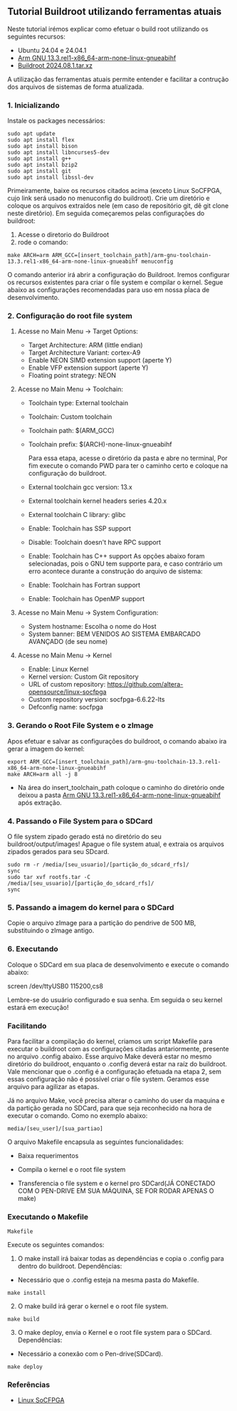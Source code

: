 ## Tutorial Buildroot utilizando ferramentas atuais

Neste tutorial irémos explicar como efetuar o build root utilizando os seguintes recursos:

- Ubuntu 24.04 e 24.04.1
- [Arm GNU 13.3.rel1-x86_64-arm-none-linux-gnueabihf](https://developer.arm.com/downloads/-/arm-gnu-toolchain-downloads)
- [Buildroot 2024.08.1.tar.xz](https://buildroot.org/downloads/)


A utilização das ferramentas atuais permite entender e facilitar a contrução dos arquivos de sistemas de forma atualizada.

### 1. Inicializando

Instale os packages necessários:
```
sudo apt update
sudo apt install flex
sudo apt install bison
sudo apt install libncurses5-dev
sudo apt install g++
sudo apt install bzip2
sudo apt install git
sudo apt install libssl-dev
```

Primeiramente, baixe os recursos citados acima (exceto Linux SoCFPGA, cujo link será usado no menuconfig do buildroot). Crie um diretório e coloque os arquivos extraídos nele (em caso de repositório git, dê git clone neste diretõrio). Em seguida começaremos pelas configurações do buildroot:

1. Acesse o diretorio do Buildroot
2. rode o comando: 
```
make ARCH=arm ARM_GCC=[insert_toolchain_path]/arm-gnu-toolchain-13.3.rel1-x86_64-arm-none-linux-gnueabihf menuconfig
```



O comando anterior irá abrir a configuração do Buildroot. Iremos configurar os recursos existentes para criar o file system e compilar o kernel. Segue abaixo as configurações recomendadas para uso em nossa pĺaca de desenvolvimento.

### 2. Configuração do root file system

1. Acesse no Main Menu -> Target Options:
    - Target Architecture: ARM (little endian)
    - Target Architecture Variant: cortex-A9
    - Enable NEON SIMD extension support (aperte Y)
    - Enable VFP extension support (aperte Y)
    - Floating point strategy: NEON

2. Acesse no Main Menu -> Toolchain:
    - Toolchain type: External toolchain
    - Toolchain: Custom toolchain
    - Toolchain path: $(ARM_GCC)
    - Toolchain prefix: $(ARCH)-none-linux-gnueabihf 
        
        Para essa etapa, acesse o diretório da pasta e abre no terminal, Por fim execute o comando PWD para ter o caminho certo e coloque na configuração do buildroot.
    - External toolchain gcc version: 13.x
    - External toolchain kernel headers series 4.20.x
    - External toolchain C library: glibc
    - Enable: Toolchain has SSP support
    - Disable: Toolchain doesn't have RPC support
    - Enable: Toolchain has C++ support
    As opções abaixo foram selecionadas, pois o GNU tem supporte para, e caso contrário um erro acontece durante a construção do arquivo de sistema:
    - Enable: Toolchain has Fortran support
    - Enable: Toolchain has OpenMP support

3. Acesse no Main Menu -> System Configuration:
    - System hostname: Escolha o nome do Host
    - System banner: BEM VENIDOS AO SISTEMA EMBARCADO AVANÇADO (de seu nome)

4. Acesse no Main Menu -> Kernel
    - Enable: Linux Kernel
    - Kernel version: Custom Git repository
    - URL of custom repository: https://github.com/altera-opensource/linux-socfpga
    - Custom repository version: socfpga-6.6.22-lts
    - Defconfig name: socfpga


### 3. Gerando o Root File System e o zImage

Apos efetuar e salvar as configurações do buildroot, o comando abaixo ira gerar a imagem do kernel:

```
export ARM_GCC=[insert_toolchain_path]/arm-gnu-toolchain-13.3.rel1-x86_64-arm-none-linux-gnueabihf
make ARCH=arm all -j 8
```

- Na área do insert_toolchain_path coloque o caminho do diretório onde deixou a pasta [Arm GNU 13.3.rel1-x86_64-arm-none-linux-gnueabihf](https://developer.arm.com/downloads/-/arm-gnu-toolchain-downloads) após extração.


### 4. Passando o File System para o SDCard

O file system zipado gerado está no diretório do seu buildroot/output/images! Apague o file system atual, e extraia os arquivos zipados gerados para seu SDcard.

```
sudo rm -r /media/[seu_usuario]/[partição_do_sdcard_rfs]/
sync
sudo tar xvf rootfs.tar -C /media/[seu_usuario]/[partição_do_sdcard_rfs]/
sync
```


### 5. Passando a imagem do kernel para o SDCard

Copie o arquivo zImage para a partição do pendrive de 500 MB, substituindo o zImage antigo.


### 6. Executando

Coloque o SDCard em sua placa de desenvolvimento e execute o comando abaixo:

screen /dev/ttyUSB0 115200,cs8

Lembre-se do usuário configurado e sua senha. Em seguida o seu kernel estará em execução!



### Facilitando

Para facilitar a compilação do kernel, criamos um script Makefile para executar o buildroot com as configurações citadas antariormente, presente no arquivo .config abaixo. Esse arquivo Make deverá estar no mesmo diretório do buildroot, enquanto o .config deverá estar na raíz do buildroot. Vale mencionar que o .config é a configuração efetuada na etapa 2, sem essas configuração não é possível criar o file system. Geramos esse arquivo para agilizar as etapas.

Já no arquivo Make, você precisa alterar o caminho do user da maquina e da partição gerada no SDCard, para que seja reconhecido na hora de executar o comando. Como no exemplo abaixo:

```
media/[seu_user]/[sua_partiao]
```

O arquivo Makefile encapsula as seguintes funcionalidades:

- Baixa requerimentos

- Compila o kernel e o root file system

- Transferencia o file system e o kernel pro SDCard(JÁ CONECTADO COM O PEN-DRIVE EM SUA MÁQUINA, SE FOR RODAR APENAS O make)


### Executando o Makefile

```
Makefile
```

Execute os seguintes comandos:

1. O make install irá baixar todas as dependências e copia o .config para dentro do buildroot. Dependências:

- Necessário que o .config esteja na mesma pasta do Makefile.

```
make install
```

2. O make build irá gerar o kernel e o root file system.

```
make build
```

3. O make deploy, envia o Kernel e o root file system para o SDCard. Dependências:

- Necessário a conexão com o Pen-drive(SDCard).

```
make deploy
```



### Referências

- [Linux SoCFPGA](https://github.com/altera-opensource/linux-socfpga)


